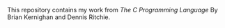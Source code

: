 This repository contains my work from *The C Programming Language* By Brian Kernighan and Dennis Ritchie.
